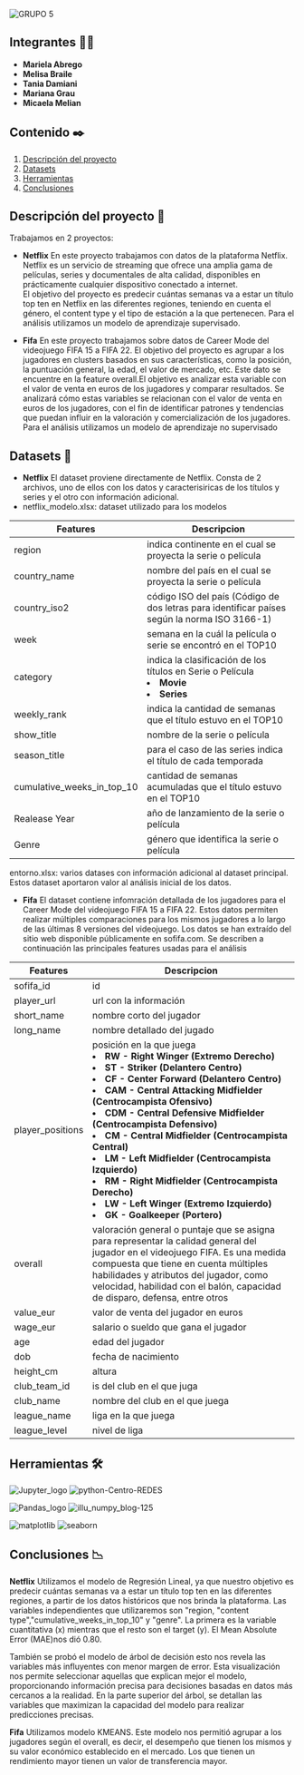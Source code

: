 ![GRUPO 5](https://github.com/melibraile/Entrega-Final-Grupo-5/assets/140036213/862f0410-efd5-424b-8208-00de09ab1a72)
## Integrantes 👩‍💻
* **Mariela Abrego**
* **Melisa Braile** 
* **Tania Damiani**
* **Mariana Grau**
* **Micaela Melian**

## Contenido ✒️
1. [Descripción del proyecto](#id1)
2. [Datasets](#id2)
3. [Herramientas](#id3)
4. [Conclusiones](#id4)


<div id='id1' />
  
## Descripción del proyecto  📌

<p align="justify">
Trabajamos en 2 proyectos:
  
* **Netflix**
En este proyecto trabajamos con datos de la plataforma Netflix. 
Netflix es un servicio de streaming que ofrece una amplia gama de películas, series y documentales de alta calidad, disponibles en prácticamente cualquier dispositivo conectado a internet.  
El objetivo del proyecto es predecir cuántas semanas va a estar un título top ten en Netflix en las diferentes regiones, teniendo en cuenta el género, el content type y el tipo de estación a la que pertenecen. 
Para el análisis utilizamos un modelo de aprendizaje supervisado.
  
* **Fifa** 
En este proyecto trabajamos sobre datos de Career Mode del videojuego FIFA 15 a FIFA 22. 
El objetivo del proyecto es agrupar a los jugadores en clusters basados en sus características, como la posición, la puntuación general, la edad, el valor de mercado, etc. Este dato se encuentre en la feature overall.El objetivo es analizar esta variable con el valor de venta en euros de los jugadores y comparar resultados. Se analizará cómo estas variables se relacionan con el valor de venta en euros de los jugadores, con el fin de identificar patrones y tendencias que puedan influir en la valoración y comercialización de los jugadores. Para el análisis utilizamos un modelo de aprendizaje no supervisado
</p>

<div id='id2' />
  
## Datasets 📄

<p align="justify">
  
* **Netflix** El dataset proviene directamente de Netflix. Consta de 2 archivos, uno de ellos con los datos y caracterisiricas de los títulos y series y el otro con información adicional.
 *  netflix_modelo.xlsx: dataset utilizado para los modelos

| Features  | Descripcion |
| ------------- | ------------- |
| region  | indica continente en el cual se proyecta la serie o película  |
| country_name | nombre del país en el cual se proyecta la serie o película  |
| country_iso2  | código ISO del país (Código de dos letras para identificar países según la norma ISO 3166-1)  |
| week | semana en la cuál la película o serie se encontró en el TOP10 |
| category  | indica la clasificación de los títulos en Serie o Película <li>**Movie**</li><li>**Series**</li>   | 
| weekly_rank  |indica la cantidad de semanas que el título estuvo en el TOP10  |
| show_title  | nombre de la serie o película |
| season_title | para el caso de las series indica el título de cada temporada  |
| cumulative_weeks_in_top_10  | cantidad de semanas acumuladas que el título estuvo en el TOP10  |
| Realease Year  | año de lanzamiento de la serie o película |
| Genre | género que identifica la serie o película |   


entorno.xlsx: varios datases con información adicional al dataset principal. Estos dataset aportaron valor al análisis inicial de los datos.



* **Fifa**  El dataset contiene infomración detallada de los jugadores para el Career Mode del videojuego FIFA 15 a FIFA 22. Estos datos permiten realizar múltiples comparaciones para los mismos jugadores a lo largo de las últimas 8 versiones del videojuego.
Los datos se han extraído del sitio web disponible públicamente en sofifa.com.
Se describen a continuación las principales features usadas para el análisis

| Features  | Descripcion |
| ------------- | ------------- |
| sofifa_id  | id |
| player_url| url con la información  |
| short_name  | nombre corto del jugador  |
| long_name | nombre detallado del jugado|
| player_positions  | posición en la que juega <li>**RW - Right Winger (Extremo Derecho)**</li><li>**ST - Striker (Delantero Centro)**</li><li>**CF - Center Forward (Delantero Centro)**</li><li>**CAM - Central Attacking Midfielder (Centrocampista Ofensivo)**</li><li>**CDM - Central Defensive Midfielder (Centrocampista Defensivo)**</li><li>**CM - Central Midfielder (Centrocampista Central)**</li><li>**LM - Left Midfielder (Centrocampista Izquierdo)**</li><li>**RM - Right Midfielder (Centrocampista Derecho)**</li><li>**LW - Left Winger (Extremo Izquierdo)**</li><li>**GK - Goalkeeper (Portero)**</li> | 
| overall  |valoración general o puntaje que se asigna para representar la calidad general del jugador en el videojuego FIFA. Es una medida compuesta que tiene en cuenta múltiples habilidades y atributos del jugador, como velocidad, habilidad con el balón, capacidad de disparo, defensa, entre otros  |
| value_eur | valor de venta del jugador en euros |
| wage_eur  | salario o sueldo que gana el jugador |
| age  | edad del jugador |
| dob | fecha de nacimiento | 
| height_cm  | altura |
| club_team_id| is del club en el que juga  |
| club_name  | nombre del club en el que juega  |
| league_name | liga en la que juega|
| league_level  | nivel de liga   | 

</p>

<div id='id3' />
  
## Herramientas 🛠️

<p align="justify">
  
![Jupyter_logo](https://github.com/melibraile/Entrega-Final-Grupo-5/assets/140036213/362b39c6-b196-45e4-9d06-e104dd323b8e)   ![python-Centro-REDES](https://github.com/melibraile/Entrega-Final-Grupo-5/assets/140036213/5ed31d48-cea5-4b10-b4ae-e896d22cb05c)



![Pandas_logo](https://github.com/melibraile/Entrega-Final-Grupo-5/assets/140036213/ebccefc1-38a5-4109-8507-df8e449c368d)   ![illu_numpy_blog-125](https://github.com/melibraile/Entrega-Final-Grupo-5/assets/140036213/5a333727-2f71-4297-9b42-92a40f60ce16)


![matplotlib](https://github.com/melibraile/Entrega-Final-Grupo-5/assets/140036213/be7cb2f9-94d4-4039-96f7-37271dae69c9)    ![seaborn](https://github.com/melibraile/Entrega-Final-Grupo-5/assets/140036213/e51bd558-90fd-4314-b7bd-78fb38e7eca3)

<div id='id4' />
  
## Conclusiones 📉

**Netflix** 
Utilizamos el modelo de Regresión Lineal, ya que nuestro objetivo es predecir cuántas semanas va a estar un título top ten en las diferentes regiones, a partir de los datos históricos que nos brinda la plataforma. Las variables independientes que utilizaremos son "region, "content type","cumulative_weeks_in_top_10" y "genre". La primera es la variable cuantitativa (x) mientras que el resto son el target (y). 
El Mean Absolute Error (MAE)nos dió 0.80.

También se probó el modelo de árbol de decisión esto nos revela las variables más influyentes con menor margen de error. Esta visualización nos permite seleccionar aquellas que explican mejor el modelo, proporcionando información precisa para decisiones basadas en datos más cercanos a la realidad. En la parte superior del árbol, se detallan las variables que maximizan la capacidad del modelo para realizar predicciones precisas.


**Fifa** 
Utilizamos modelo KMEANS. Este modelo nos permitió agrupar a los jugadores según el overall, es decir, el desempeño que tienen los mismos y su valor económico establecido en el mercado. Los que tienen un rendimiento mayor tienen un valor de transferencia mayor.

</p>

